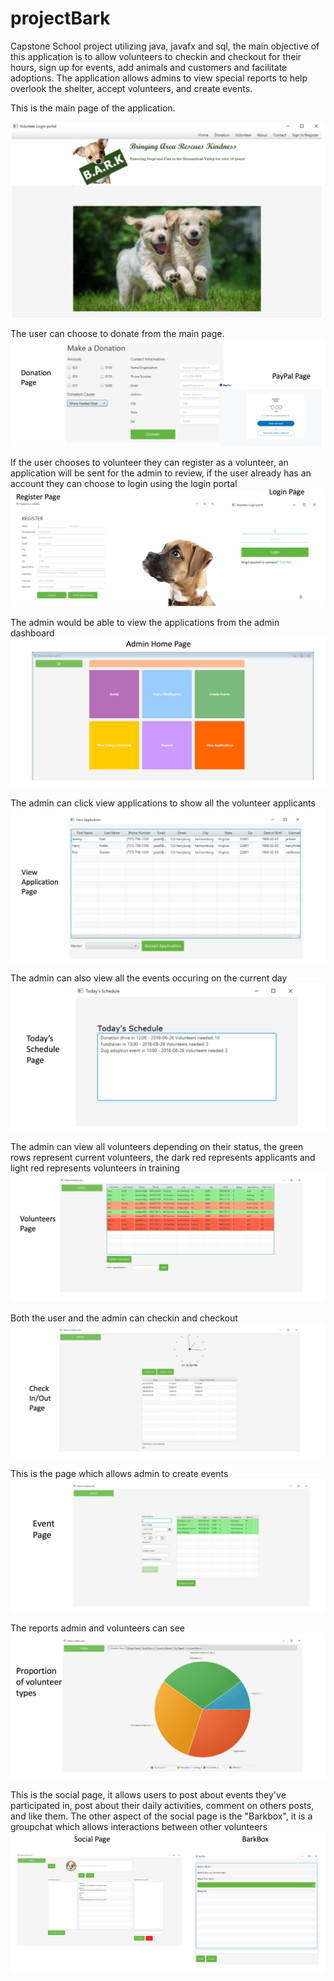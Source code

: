 # projectBark

Capstone School project utilizing java, javafx and sql, the main objective of this application is to allow volunteers to checkin and checkout for their hours, sign up for events, add animals and customers and facilitate adoptions. The application allows admins to view special reports to help overlook the shelter, accept volunteers, and create events. 

This is the main page of the application.

![alt text](https://github.com/zeeegeee/projectBark/blob/master/screenshots/Screen%20Shot%202018-07-01%20at%2012.02.57%20PM.png)


The user can choose to donate from the main page. 
![alt text](https://github.com/zeeegeee/projectBark/blob/master/screenshots/Screen%20Shot%202018-07-01%20at%2012.03.09%20PM.png)

If the user chooses to volunteer they can register as a volunteer, an application will be sent for the admin to review, if the user already has an account they can choose to login using the login portal
![alt text](https://github.com/zeeegeee/projectBark/blob/master/screenshots/Screen%20Shot%202018-07-01%20at%2012.03.29%20PM.png)


The admin would be able to view the applications from the admin dashboard 
![alt text](https://github.com/zeeegeee/projectBark/blob/master/screenshots/Screen%20Shot%202018-07-01%20at%2012.03.41%20PM.png)

The admin can click view applications to show all the volunteer applicants 
![alt text](https://github.com/zeeegeee/projectBark/blob/master/screenshots/Screen%20Shot%202018-07-01%20at%2012.15.52%20PM.png)

The admin can also view all the events occuring on the current day 
![alt text](https://github.com/zeeegeee/projectBark/blob/master/screenshots/Screen%20Shot%202018-07-01%20at%2012.16.04%20PM.png)

The admin can view all volunteers depending on their status, the green rows represent current volunteers, the dark red represents applicants and light red represents volunteers in training
![alt text](https://github.com/zeeegeee/projectBark/blob/master/screenshots/Screen%20Shot%202018-07-01%20at%2012.03.57%20PM.png)


Both the user and the admin can checkin and checkout
![alt text](https://github.com/zeeegeee/projectBark/blob/master/screenshots/Screen%20Shot%202018-07-01%20at%2012.03.50%20PM.png)

This is the page which allows admin to create events
![alt text](https://github.com/zeeegeee/projectBark/blob/master/screenshots/Screen%20Shot%202018-07-01%20at%2012.04.08%20PM.png)

The reports admin and volunteers can see 
![alt text](https://github.com/zeeegeee/projectBark/blob/master/screenshots/Screen%20Shot%202018-07-01%20at%2012.04.19%20PM.png)

This is the social page, it allows users to post about events they've participated in, post about their daily activities, comment on others posts, and like them. The other aspect of the social page is the "Barkbox", it is a groupchat which allows interactions between other volunteers
![alt text](https://github.com/zeeegeee/projectBark/blob/master/screenshots/Screen%20Shot%202018-07-01%20at%2012.04.48%20PM.png)













